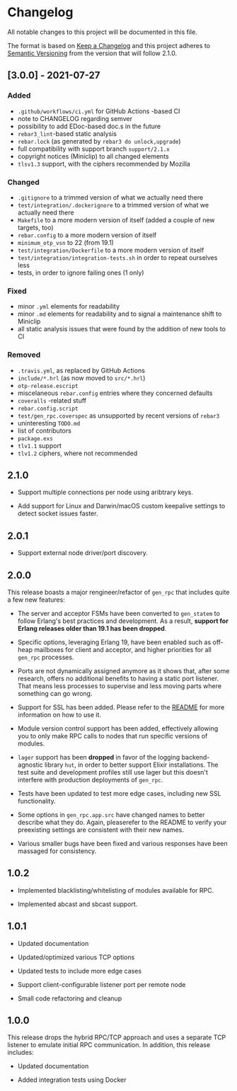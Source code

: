 # Changelog

All notable changes to this project will be documented in this file.

The format is based on [Keep a Changelog](https://keepachangelog.com/en/1.0.0/)
and this project adheres to [Semantic Versioning](https://semver.org/spec/v2.0.0.html) from
the version that will follow 2.1.0.

## [3.0.0] - 2021-07-27

### Added

- `.github/workflows/ci.yml` for GitHub Actions -based CI
- note to CHANGELOG regarding semver
- possibility to add EDoc-based doc.s in the future
- `rebar3_lint`-based static analysis
- `rebar.lock` (as generated by `rebar3 do unlock,upgrade`)
- full compatibility with support branch `support/2.1.x`
- copyright notices (Miniclip) to all changed elements
- `tlsv1.3` support, with the ciphers recommended by Mozilla

### Changed

- `.gitignore` to a trimmed version of what we actually need there
- `test/integration/.dockerignore` to a trimmed version of what we actually need there
- `Makefile` to a more modern version of itself (added a couple of new targets, too)
- `rebar.config` to a more modern version of itself
- `minimum_otp_vsn` to 22 (from 19.1)
- `test/integration/Dockerfile` to a more modern version of itself
- `test/integration/integration-tests.sh` in order to repeat ourselves less
- tests, in order to ignore failing ones (1 only)

### Fixed

- minor `.yml` elements for readability
- minor `.md` elements for readability and to signal a maintenance shift to Miniclip
- all static analysis issues that were found by the addition of new tools to CI

### Removed

- `.travis.yml`, as replaced by GitHub Actions
- `include/*.hrl` (as now moved to `src/*.hrl`)
- `otp-release.escript`
- miscelaneous `rebar.config` entries where they concerned defaults
- `coveralls` -related stuff
- `rebar.config.script`
- `test/gen_rpc.coverspec` as unsupported by recent versions of `rebar3`
- uninteresting `TODO.md`
- list of contributors
- `package.exs`
- `tlv1.1` support
- `tlv1.2` ciphers, where not recommended

## 2.1.0

- Support multiple connections per node using aribtrary keys.

- Add support for Linux and Darwin/macOS custom keepalive settings to detect socket issues
  faster.

## 2.0.1

- Support external node driver/port discovery.

## 2.0.0

This release boasts a major rengineer/refactor of `gen_rpc` that includes quite a few new features:

- The server and acceptor FSMs have been converted to `gen_statem` to follow Erlang's best practices
  and development. As a result, **support for Erlang releases older than 19.1 has been dropped**.

- Specific options, leveraging Erlang 19, have been enabled such as off-heap mailboxes for client and acceptor,
  and higher priorities for all `gen_rpc` processes.

- Ports are not dynamically assigned anymore as it shows that, after some research, offers no additional benefits
  to having a static port listener. That means less processes to supervise and less moving parts where something can
  go wrong.

- Support for SSL has been added. Please refer to the [README](README.md#ssl-configuration) for more information on
  how to use it.

- Module version control support has been added, effectively allowing you to only make RPC calls to nodes that
  run specific versions of modules.

- `lager` support has been **dropped** in favor of the logging backend-agnostic library `hut`, in order to better support
  Elixir installations. The test suite and development profiles still use lager but this doesn't interfere with production
  deployments of `gen_rpc`.

- Tests have been updated to test more edge cases, including new SSL functionality.

- Some options in `gen_rpc.app.src` have changed names to better describe what they do. Again, pleaserefer to the README to
  verify your preexisting settings are consistent with their new names.

- Various smaller bugs have been fixed and various responses have been massaged for consistency.

## 1.0.2

- Implemented blacklisting/whitelisting of modules available for RPC.

- Implemented abcast and sbcast support.

## 1.0.1

- Updated documentation

- Updated/optimized various TCP options

- Updated tests to include more edge cases

- Support client-configurable listener port per remote node

- Small code refactoring and cleanup

## 1.0.0

This release drops the hybrid RPC/TCP approach and uses a separate TCP listener to emulate initial RPC communication.
In addition, this release includes:

- Updated documentation

- Added integration tests using Docker
